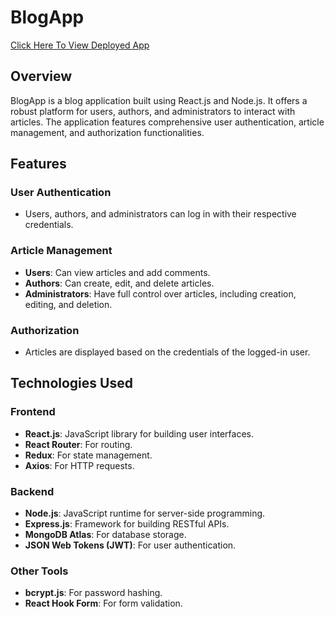 # BlogApp

[Click Here To View Deployed App](https://blogapp-trekease-yv5o.onrender.com/)

## Overview
BlogApp is a blog application built using React.js and Node.js. It offers a robust platform for users, authors, and administrators to interact with articles. The application features comprehensive user authentication, article management, and authorization functionalities.

## Features

### User Authentication
- Users, authors, and administrators can log in with their respective credentials.

### Article Management
- **Users**: Can view articles and add comments.
- **Authors**: Can create, edit, and delete articles.
- **Administrators**: Have full control over articles, including creation, editing, and deletion.

### Authorization
- Articles are displayed based on the credentials of the logged-in user.

## Technologies Used

### Frontend
- **React.js**: JavaScript library for building user interfaces.
- **React Router**: For routing.
- **Redux**: For state management.
- **Axios**: For HTTP requests.

### Backend
- **Node.js**: JavaScript runtime for server-side programming.
- **Express.js**: Framework for building RESTful APIs.
- **MongoDB Atlas**: For database storage.
- **JSON Web Tokens (JWT)**: For user authentication.

### Other Tools
- **bcrypt.js**: For password hashing.
- **React Hook Form**: For form validation.
